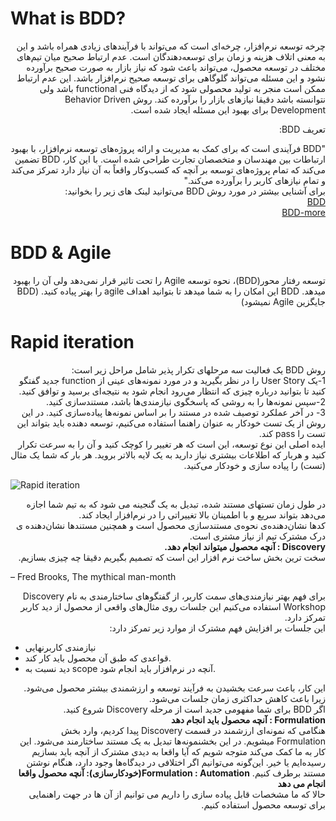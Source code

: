 

# What is BDD?
<p dir="rtl">
چرخه توسعه نرم‌افزار، چرخه‌ای است که می‌تواند با فرآیندهای زیادی همراه باشد و این به معنی اتلاف هزینه و زمان برای توسعه‌دهندگان  است. عدم ارتباط صحیح میان تیم‌های مختلف در توسعه محصول، می‌تواند باعث شود که نیاز بازار به صورت صحیح برآورده نشود و این مسئله می‌تواند گلوگاهی برای توسعه صحیح نرم‌افزار باشد.
این  عدم ارتباط ممکن است  منجر به تولید محصولی شود که از دیدگاه فنی functional باشد ولی نتوانسته باشد دقیقا نیازهای بازار را برآورده کند. روش Behavior Driven Development برای بهبود این مسئله ایجاد شده است.<p>

<p dir="rtl">تعریف BDD:<p>
<p dir="rtl">
"BDD فرآیندی است که برای کمک به مدیریت و ارائه پروژه‌های توسعه نرم‌افزار، با بهبود ارتباطات بین مهندسان و متخصصان تجارت طراحی شده است. با این کار، BDD تضمین می‌کند که تمام پروژه‌های توسعه بر آنچه که کسب‌وکار واقعاً به آن نیاز دارد تمرکز می‌کند و  تمام نیازهای کاربر را برآورده می‌کند."<br>
برای آشنایی  بیشتر در مورد روش BDD می‌توانید لینک های زیر را بخوانید:<br>
<a href="https://inviqa.com/blog/bdd-guide">BDD</a><br>
<a href="https://www.techtarget.com/searchsoftwarequality/definition/Behavior-driven-development-BDD">BDD-more</a>
<p>

# BDD & Agile
<p dir="rtl">توسعه رفتار محور(BDD)، نحوه توسعه Agile  را تحت تاثیر قرار نمی‌دهد ولی آن را بهبود میدهد. BDD  این امکان را به شما میدهد تا بتوانید اهداف agile را بهتر پیاده کنید. (BDD جایگزین Agile نمیشود)<p>


# Rapid iteration
<p dir="rtl">روش  BDD یک فعالیت سه مرحلهای تکرار پذیر شامل مراحل زیر است:<br>
1-یک User Story را در نظر بگیرید و در مورد نمونه‌های عینی از function جدید گفتگو کنید تا بتوانید درباره چیزی که انتظار می‌رود انجام شود به نتیجه‌ای برسید و توافق کنید.<br>
2-سپس نمونه‌ها را به روشی که پاسخگوی نیازمندی‌ها باشد، مستندسازی کنید.<br>
3- در آخر عملکرد  توصیف شده در مستند را بر اساس نمونه‌ها  پیاده‌سازی کنید.  در این روش از یک تست خودکار به عنوان راهنما استفاده می‌کنیم، توسعه دهنده باید بتواند این تست را pass کند.<br>
ایده اصلی این نوع توسعه، این است که هر تغییر را کوچک کنید و آن را به سرعت تکرار کنید و هربار که اطلاعات بیشتری نیاز دارید به یک لایه بالاتر بروید. هر بار که شما یک مثال (تست) را پیاده سازی و خودکار می‌کنید.</p>

![Rapid iteration](https://dev-wishdesk.s3.eu-west-3.amazonaws.com/s3fs-public/inline-images/itterative-design-process.jpg) 

<p dir="rtl">در طول زمان تستهای مستند شده، تبدیل به یک گنجینه  می شود که به تیم شما اجازه می‌دهد بتواند سریع و با اطمینان بالا تغییراتی را در نرم‌افزار  ایجاد کند.<br>کدها نشان‌دهنده‌ی نحوه‌ی مستندسازی محصول است و همچنین مستندها نشان‌دهنده ی درک مشترک تیم از نیاز مشتری است.<br>
<span style="font-weight: bold">Discovery : آنچه محصول میتواند انجام دهد.</span><br>
سخت ترین بخش ساخت نرم افزار این است که تصمیم بگیریم دقیقا چه چیزی بسازیم. <br>
<p dir="ltr">– Fred Brooks, The mythical man-month</p>
<p dir="rtl">برای فهم بهتر نیازمندی‌های سمت کاربر، از گفتگوهای ساختارمندی به نام Discovery Workshop  استفاده می‌کنیم این جلسات روی مثال‌های واقعی از محصول از دید کاربر تمرکز دارد.<br>
این جلسات بر افزایش فهم مشترک از موارد زیر تمرکز دارد:<br>

* نیازمندی کاربرنهایی 
* قواعدی که طبق آن محصول باید کار کند.
*  دید نسبت به scope آنچه در نرم‌افزار باید انجام شود.

<p dir="rtl">
این کار، باعث سرعت بخشیدن به فرآیند توسعه و ارزشمندی بیشتر محصول می‌شود. زیرا باعث کاهش حداکثری زمان جلسات می‌شود.<br>اگر BDD برای شما مفهومی جدید است از مرحله Discovery  شروع کنید.<br>
<span style="font-weight: bold">Formulation : آنچه محصول باید انجام دهد 
</span><br>
هنگامی که نمونه‌ای  ارزشمند در قسمت Discovery  پیدا کردیم، وارد بخش Formulation  میشویم. در این بخشنمونه‌ها  تبدیل به یک مستند ساختارمند می‌شود. این کار به ما کمک می‌کند متوجه شویم که آیا واقعا به دیدی مشترک از آنچه باید بسازیم رسیده‌ایم یا خیر. این‌گونه می‌توانیم اگر اختلافی در دیدگاه‌ها وجود دارد، هنگام  نوشتن مستند برطرف کنیم. 
<span style="font-weight: bold">Formulation : Automation(خودکارسازی): آنچه محصول واقعا انجام می دهد
</span><br>
حالا که ما مشخصات قابل پیاده سازی را داریم می توانیم از آن ها در جهت راهنمایی برای توسعه محصول استفاده کنیم.



